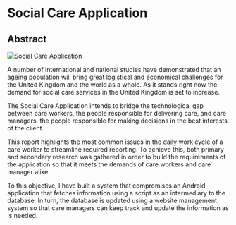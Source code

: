 # Social Care Application

## Abstract

![Social Care Application](http://i.imgur.com/mLhRdmp.jpg)

A number of international and national studies have demonstrated that an ageing population will bring great logistical and economical challenges for the United Kingdom and the world as a whole. As it stands right now the demand for social care services in the United Kingdom is set to increase.

The Social Care Application intends to bridge the technological gap between care workers, the people responsible for delivering care, and care managers, the people responsible for making decisions in the best interests of the client.

This report highlights the most common issues in the daily work cycle of a care worker to streamline required reporting. To achieve this, both primary and secondary research was gathered in order to build the requirements of the application so that it meets the demands of care workers and care manager alike.

To this objective, I have built a system that compromises an Android application that fetches information using a script as an intermediary to the database. In turn, the database is updated using a website management system so that care managers can keep track and update the information as is needed.





